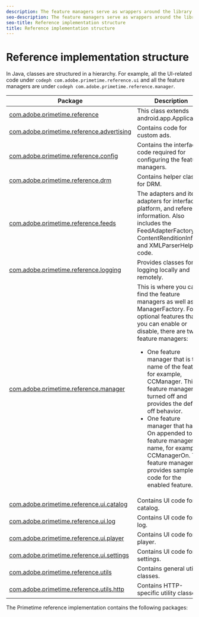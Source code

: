 ```yaml
---
description: The feature managers serve as wrappers around the library.
seo-description: The feature managers serve as wrappers around the library.
seo-title: Reference implementation structure
title: Reference implementation structure
---
```


# Reference implementation structure

In Java, classes are structured in a hierarchy. For example, all the UI-related code under `codeph com.adobe.primetime.reference.ui` and all the feature managers are under `codeph com.adobe.primetime.reference.manager`.

<table id="table_228CB6BB38DF4D60BD28D14ED800FED8"> 
 <tgroup cols="2"> 
  <colspec colnum="1" colname="col1" colwidth="1.00*" /> 
  <colspec colnum="2" colname="col2" colwidth="1.35*" /> 
  <thead> 
   <tr> 
    <th colname="col1" class="entry">Package </th> 
    <th colname="col2" class="entry">Description </th> 
   </tr> 
  </thead> 
  <tbody> 
   <tr> 
    <td colname="col1"><a href="http://help.adobe.com/en_US/primetime/reference_implementation/android/javadoc/com/adobe/primetime/reference/PrimetimeReference.html" format="html" scope="external">com.adobe.primetime.reference</a> </td> 
    <td colname="col2">This class extends <span class="codeph">android.app.Application</span>. </td> 
   </tr> 
   <tr> 
    <td colname="col1"><a href="http://help.adobe.com/en_US/primetime/reference_implementation/android/javadoc/com/adobe/primetime/reference/advertising/package-summary.html" format="html" scope="external">com.adobe.primetime.reference.advertising</a> </td> 
    <td colname="col2">Contains code for custom ads. </td> 
   </tr> 
   <tr> 
    <td colname="col1"><a href="http://help.adobe.com/en_US/primetime/reference_implementation/android/javadoc/com/adobe/primetime/reference/config/package-summary.html" format="html" scope="external">com.adobe.primetime.reference.config</a> </td> 
    <td colname="col2">Contains the interface code required for configuring the feature managers. </td> 
   </tr> 
   <tr> 
    <td colname="col1"><a href="http://help.adobe.com/en_US/primetime/reference_implementation/android/javadoc/com/adobe/primetime/reference/drm/package-summary.html" format="html" scope="external">com.adobe.primetime.reference.drm</a> </td> 
    <td colname="col2">Contains helper classes for DRM. </td> 
   </tr> 
   <tr> 
    <td colname="col1"><a href="http://help.adobe.com/en_US/primetime/reference_implementation/android/javadoc/com/adobe/primetime/reference/feeds/package-summary.html" format="html" scope="external">com.adobe.primetime.reference.feeds</a> </td> 
    <td colname="col2">The adapters and item adapters for interface, platform, and reference information. Also includes the <span class="codeph">FeedAdapterFactory</span>, <span class="codeph">ContentRenditionInfo</span>, and <span class="codeph">XMLParserHelper</span> code. </td> 
   </tr> 
   <tr> 
    <td colname="col1"><a href="http://help.adobe.com/en_US/primetime/reference_implementation/android/javadoc/com/adobe/primetime/reference/logging/package-summary.html" format="html" scope="external">com.adobe.primetime.reference.logging</a> </td> 
    <td colname="col2">Provides classes for logging locally and remotely. </td> 
   </tr> 
   <tr> 
    <td colname="col1"><a href="http://help.adobe.com/en_US/primetime/reference_implementation/android/javadoc/com/adobe/primetime/reference/manager/package-summary.html" format="html" scope="external">com.adobe.primetime.reference.manager</a> </td> 
    <td colname="col2">This is where you can find the feature managers as well as the <span class="codeph">ManagerFactory</span>. For optional features that you can enable or disable, there are two feature managers: 
     <ul id="ul_DB976A6E05494E10B57CE07E816FCE79"> 
      <li id="li_0A4F951B8F4743EFA6350FFADFFFCD57">One feature manager that is the name of the feature, for example, <span class="codeph">CCManager</span>. This feature manager is turned off and provides the default off behavior. </li> 
      <li id="li_FA7B8BBBD3AD468F9A7397B23CBB9361">One feature manager that has On appended to the feature manager name, for example, <span class="codeph">CCManagerOn</span>. This feature manager provides sample code for the enabled feature. </li> 
     </ul> </td> 
   </tr> 
   <tr> 
    <td colname="col1"><a href="http://help.adobe.com/en_US/primetime/reference_implementation/android/javadoc/com/adobe/primetime/reference/ui/catalog/package-summary.html" format="html" scope="external">com.adobe.primetime.reference.ui.catalog</a> </td> 
    <td colname="col2">Contains UI code for the catalog. </td> 
   </tr> 
   <tr> 
    <td colname="col1"><a href="http://help.adobe.com/en_US/primetime/reference_implementation/android/javadoc/com/adobe/primetime/reference/ui/log/package-summary.html" format="html" scope="external">com.adobe.primetime.reference.ui.log</a> </td> 
    <td colname="col2">Contains UI code for the log. </td> 
   </tr> 
   <tr> 
    <td colname="col1"><a href="http://help.adobe.com/en_US/primetime/reference_implementation/android/javadoc/com/adobe/primetime/reference/ui/player/package-summary.html" format="html" scope="external">com.adobe.primetime.reference.ui.player</a> </td> 
    <td colname="col2">Contains UI code for the player. </td> 
   </tr> 
   <tr> 
    <td colname="col1"><a href="http://help.adobe.com/en_US/primetime/reference_implementation/android/javadoc/com/adobe/primetime/reference/ui/settings/package-summary.html" format="html" scope="external">com.adobe.primetime.reference.ui.settings</a> </td> 
    <td colname="col2">Contains UI code for settings. </td> 
   </tr> 
   <tr> 
    <td colname="col1"><a href="http://help.adobe.com/en_US/primetime/reference_implementation/android/javadoc/com/adobe/primetime/reference/utils/package-summary.html" format="html" scope="external">com.adobe.primetime.reference.utils</a> </td> 
    <td colname="col2">Contains general utility classes. </td> 
   </tr> 
   <tr> 
    <td colname="col1"><a href="http://help.adobe.com/en_US/primetime/reference_implementation/android/javadoc/com/adobe/primetime/reference/utils/http/package-summary.html" format="html" scope="external">com.adobe.primetime.reference.utils.http</a> </td> 
    <td colname="col2">Contains HTTP-specific utility classes. </td> 
   </tr> 
  </tbody> 
 </tgroup> 
</table>

The Primetime reference implementation contains the following packages:

